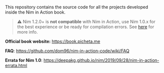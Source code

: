 This repository contains the source code for all the projects developed inside the Nim in Action book.

> :warning: Nim 1.2.0+ is **not compatible** with Nim in Action, use Nim 1.0.x for the best experience or be ready for compilation errors. See [here](https://github.com/dom96/nim-in-action-code/wiki/FAQ#compilation-errors-when--is-used) for more info.

**Official book website:** https://book.picheta.me

**FAQ**: https://github.com/dom96/nim-in-action-code/wiki/FAQ

**Errata for Nim 1.0**: https://deepakg.github.io/nim/2019/09/28/nim-in-action-errata.html
